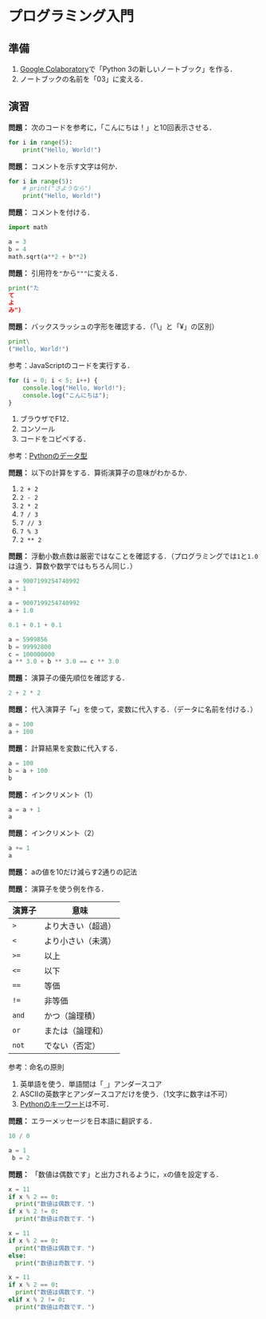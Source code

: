 # プログラミング入門

## 準備

1. [Google Colaboratory](https://research.google.com/colaboratory/)で「Python 3の新しいノートブック」を作る．
1. ノートブックの名前を「03」に変える．

## 演習

**問題：** 次のコードを参考に，「こんにちは！」と10回表示させる．

```python
for i in range(5):
    print("Hello, World!")
```

**問題：** コメントを示す文字は何か．

```python
for i in range(5):
    # print("さようなら")
    print("Hello, World!")
```

**問題：** コメントを付ける．

```python
import math

a = 3
b = 4
math.sqrt(a**2 + b**2)
```

**問題：** 引用符を`"`から`"""`に変える．

```python
print("た
て
よ
み")
```

**問題：** バックスラッシュの字形を確認する．（「\」と「¥」の区別）

```python
print\
("Hello, World!")
```

参考：JavaScriptのコードを実行する．

```javascript
for (i = 0; i < 5; i++) {
    console.log("Hello, World!");
    console.log("こんにちは");
}
```

1. ブラウザでF12．
1. コンソール
1. コードをコピペする．

参考：[Pythonのデータ型](https://pycamp.pycon.jp/textbook/3_types.html)

**問題：** 以下の計算をする．算術演算子の意味がわかるか．

1. `2 + 2`
1. `2 - 2`
1. `2 * 2`
1. `7 / 3`
1. `7 // 3`
1. `7 % 3`
1. `2 ** 2`

**問題：** 浮動小数点数は厳密ではなことを確認する．（プログラミングでは`1`と`1.0`は違う．算数や数学ではもちろん同じ．）

```python
a = 9007199254740992
a + 1
```

```python
a = 9007199254740992
a + 1.0
```

```python
0.1 + 0.1 + 0.1
```

```python
a = 5999856
b = 99992800
c = 100000000
a ** 3.0 + b ** 3.0 == c ** 3.0
```

**問題：** 演算子の優先順位を確認する．

```python
2 + 2 * 2
```

**問題：** 代入演算子「`=`」を使って，変数に代入する．（データに名前を付ける．）

```python
a = 100
a + 100
```

**問題：** 計算結果を変数に代入する．

```python
a = 100
b = a + 100
b
```

**問題：** インクリメント（1）

```python
a = a + 1
a
```

**問題：** インクリメント（2）

```python
a += 1
a
```

**問題：** aの値を10だけ減らす2通りの記法

**問題：** 演算子を使う例を作る．

演算子|意味
-|-
`>`|より大きい（超過）
`<`|より小さい（未満）
`>=`|以上
`<=`|以下
`==`|等価
`!=`|非等価
`and`|かつ（論理積）
`or`|または（論理和）
`not`|でない（否定）

参考：命名の原則

1. 英単語を使う．単語間は「`_`」アンダースコア
1. ASCIIの英数字とアンダースコアだけを使う．（1文字に数字は不可）
1. [Pythonのキーワード](https://docs.python.org/ja/3/reference/lexical_analysis.html#keyword)は不可．

**問題：** エラーメッセージを日本語に翻訳する．

```python
10 / 0
```

```python
a = 1
 b = 2
```

**問題：** 「数値は偶数です」と出力されるように，`x`の値を設定する．

```python
x = 11
if x % 2 == 0:
  print("数値は偶数です．")
if x % 2 != 0:
  print("数値は奇数です．")
```

```python
x = 11
if x % 2 == 0:
  print("数値は偶数です．")
else:
  print("数値は奇数です．")
```

```python
x = 11
if x % 2 == 0:
  print("数値は偶数です．")
elif x % 2 != 0:
  print("数値は奇数です．")
```
